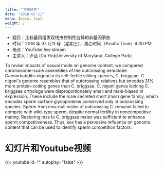 ```yaml
---
title: "下期预告"
date: "2018-07-11"
menu: [main, top]
weight: 2
---
```


- 题目：比较基因组发现线虫控制性选择的新基因家族
- 时间：2018 年 07 月11 号（星期三），美西时间（Pacific Time）6:00 PM
- 地点：YouTube live stream
- 主讲人：尹达 (Da Yin)(University of Maryland, College Park)

To reveal impacts of sexual mode on genome content, we compared chromosome-scale assemblies of the outcrossing nematode Caenorhabditis nigoni to its self-fertile sibling species, C. briggsae. C. nigoni's genome resembles that of outcrossing relatives but encodes 31% more protein-coding genes than C. briggsae. C. nigoni genes lacking C. briggsae orthologs were disproportionately small and male-biased in expression. These include the male secreted short (mss) gene family, which encodes sperm surface glycoproteins conserved only in outcrossing species. Sperm from mss-null males of outcrossing C. remanei failed to compete with wild-type sperm, despite normal fertility in noncompetitive mating. Restoring mss to C. briggsae males was sufficient to enhance sperm competitiveness. Thus, sex has a pervasive influence on genome content that can be used to identify sperm competition factors.

# 幻灯片和Youtube视频

{{< youtube id="" autoplay="false" >}}



